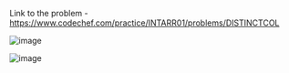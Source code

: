 Link to the problem - https://www.codechef.com/practice/INTARR01/problems/DISTINCTCOL



![image](https://github.com/Haleshot/Competitive-Programming/assets/57552973/91e2d6d3-ec81-4c83-b965-9ba6ba98d59c)




![image](https://github.com/Haleshot/Competitive-Programming/assets/57552973/c255ee89-56e0-4645-b5e9-6ffdc81e0e36)

